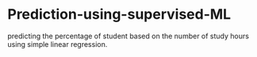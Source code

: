 # Prediction-using-supervised-ML
predicting the percentage of student based on the number of study hours using simple linear regression.
